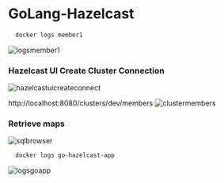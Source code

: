 # GoLang-Hazelcast

```bash
  docker logs member1
```
![logsmember1](https://user-images.githubusercontent.com/21373505/197554387-3bada5a8-405e-48c0-b515-92ef94652a08.png)

### Hazelcast UI Create Cluster Connection
![hazelcastuicreateconnect](https://user-images.githubusercontent.com/21373505/197554411-e41eb94f-b729-44a1-b769-9715f8ae1122.png)

http://localhost:8080/clusters/dev/members
![clustermembers](https://user-images.githubusercontent.com/21373505/197554446-620a5fa9-2d3a-47b1-82ab-14b60724087f.png)


### Retrieve maps
![sqlbrowser](https://user-images.githubusercontent.com/21373505/197554464-dc12d292-3990-4f0b-b091-22de6cc38750.png)

```bash
  docker logs go-hazelcast-app
```
![logsgoapp](https://user-images.githubusercontent.com/21373505/197554475-905f2f84-6b25-42f4-9b3e-54e20ff1fdc4.png)
